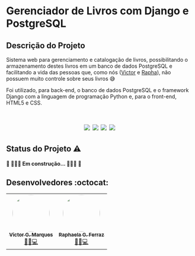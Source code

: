 # Gerenciador de Livros com Django e PostgreSQL

## Descrição do Projeto
Sistema web para gerenciamento e catalogação de livros, possibilitando o armazenamento
destes livros em um banco de dados PostgreSQL e facilitando a vida das pessoas que, como nós ([Victor](https://github.com/VictorGM01)
e [Rapha](https://github.com/raphaelaferraz)), não possuem muito controle sobre seus livros 😅

Foi utilizado, para back-end, o banco de dados PostgreSQL e o framework Django com a linguagem de programação Python e, para o front-end, HTML5 e CSS.

<h1 align="center">
    <img src="https://img.shields.io/static/v1?label=DJANGO&message=FRAMEWORK&color=brightgreen&style=for-the-badge&logo=DJANGO&logoColor=green"/>
    <img src="https://img.shields.io/static/v1?label=POSTGRESQL&message=BD&color=purple&style=for-the-badge&logo=POSTGRESQL&logoColor=purple"/>
    <img src="https://img.shields.io/static/v1?label=PYTHON&message=3.9.9&color=blue&style=for-the-badge&logo=Python"/>
    <img src="https://img.shields.io/static/v1?label=DJANGO&message=4.0.1&color=green&style=for-the-badge"/>
</h1>

## Status do Projeto :warning:
#### 🚧 👷🏻‍♂️ Em construção... 👷🏻‍♀️ 🚧

## Desenvolvedores :octocat:
<table>
    <tr>
    <td align="center"><a href="https://github.com/VictorGM01"><img style="border-radius: 50%;" src="https://avatars.githubusercontent.com/u/86068797?v=4" width="100px;" alt=""/><br /><sub><b>Victor G. Marques</b></sub></a><br /><a href="https://github.com/VictorGM01" title="Victor">👨‍🚀💻</a></td>
    <td align="center"><a href="https://github.com/raphaelaferraz"><img style="border-radius: 50%;" src="https://avatars.githubusercontent.com/u/86068799?v=4" width="100px;" alt=""/><br /><sub><b>Raphaela G. Ferraz</b></sub></a><br /><a href="https://github.com/raphaelaferraz" title="Raphaela">👨‍🚀💻</a></td>
    </tr>
</table>